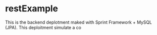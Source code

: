 # restExample
This is the backend deplotment maked with Sprint Framework + MySQL (JPA). This deploitment simulate a co
